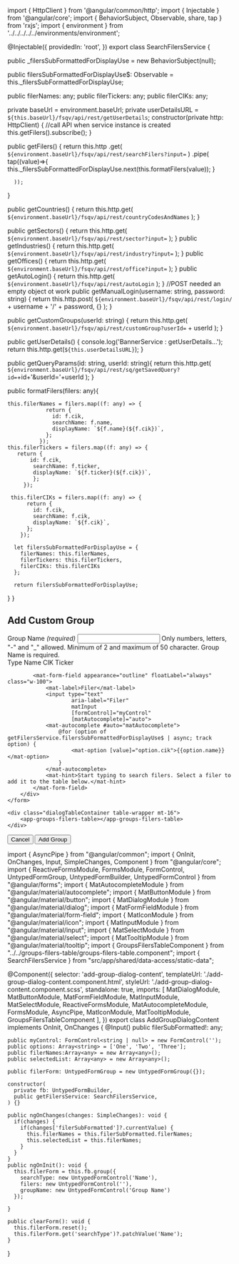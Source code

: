 import { HttpClient } from '@angular/common/http';
import { Injectable } from '@angular/core';
import { BehaviorSubject, Observable, share, tap } from 'rxjs';
import { environment } from '../../../../../environments/environment';

@Injectable({
  providedIn: 'root',
})
export class SearchFilersService {

  public _filersSubFormattedForDisplayUse = new BehaviorSubject<any>(null);

  public filersSubFormattedForDisplayUse$: Observable<any> = this._filersSubFormattedForDisplayUse;

  public filerNames: any;
  public filerTickers: any;
  public filerCIKs: any;

  private baseUrl = environment.baseUrl;
  private userDetailsURL = `${this.baseUrl}/fsqv/api/rest/getUserDetails`;
  constructor(private http: HttpClient) {
    //call API when service instance is created
    this.getFilers().subscribe();
  }

  public getFilers() {
    return this.http
      .get(
        `${environment.baseUrl}/fsqv/api/rest/searchFilers?input=`
      )
      .pipe(
        tap((value)=>{
          this._filersSubFormattedForDisplayUse.next(this.formatFilers(value));
        }
        
      ));
  }

  public getCountries() {
    return this.http.get(
      `${environment.baseUrl}/fsqv/api/rest/countryCodesAndNames`
    );
  }

  public getSectors() {
    return this.http.get(
      `${environment.baseUrl}/fsqv/api/rest/sector?input=`
    );
  }
  public getIndustries() {
    return this.http.get(
      `${environment.baseUrl}/fsqv/api/rest/industry?input=`
    );
  }
  public getOffices() {
    return this.http.get(
      `${environment.baseUrl}/fsqv/api/rest/office?input=`
    );
  }
  public getAutoLogin() {
    return this.http.get(
      `${environment.baseUrl}/fsqv/api/rest/autoLogin`
    );
  }
  //POST needed an empty object ot work
  public getManualLogin(username: string, password: string) {
    return this.http.post(
      `${environment.baseUrl}/fsqv/api/rest/login/` +
        username +
        '/' +
        password,
      {}
    );
  }

  public getCustomGroups(userId: string) {
    return this.http.get(
      `${environment.baseUrl}/fsqv/api/rest/customGroup?userId=` +
        userId
    );
  }

  public getUserDetails() {
    console.log('BannerService : getUserDetails...');
    return this.http.get<any>(`${this.userDetailsURL}`);
  }
  
  public getQueryParams(id: string, userId: string){
    return this.http.get(
      `${environment.baseUrl}/fsqv/api/rest/sq/getSavedQuery?id=`+id+'&userId='+userId
    );
  }

  public formatFilers(filers: any){
    
    this.filerNames = filers.map((f: any) => {
                return {
                  id: f.cik,
                  searchName: f.name,
                  displayName: `${f.name}(${f.cik})`,
                };
              });
    this.filerTickers = filers.map((f: any) => {
       return {
           id: f.cik,
            searchName: f.ticker,
            displayName: `${f.ticker}(${f.cik})`,
            };
         });

     this.filerCIKs = filers.map((f: any) => {
          return {
            id: f.cik,
            searchName: f.cik,
            displayName: `${f.cik}`,
          };
        });

      let filersSubFormattedForDisplayUse = {
        filerNames: this.filerNames,
        filerTickers: this.filerTickers,
        filerCIKs: this.filerCIKs
      };

      return filersSubFormattedForDisplayUse;

     
  }
}



<h2 mat-dialog-title>Add Custom Group</h2>
<mat-dialog-content>
    <form>
        <div class="mb-16">
            <mat-form-field appearance="outline" floatLabel="always" hideRequiredMarker="true" class="w-100">
                <mat-label>Group Name <i>(required)</i></mat-label>
                <input
                matInput
                required>
                <mat-hint>Only numbers, letters, "-" and "_" allowed. Minimum of 2 and maximum of 50 character.</mat-hint>
                <mat-error>Group Name is required.</mat-error>
                <!-- @if (groupNameInput.invalid) {
                <mat-error>{{errorMessage()}}</mat-error>
                } -->
            </mat-form-field>
        </div>
        <div class="flex flex-justify-between">
            <mat-form-field appearance="outline" floatLabel="always" class="mr-8">
                <mat-label>Type</mat-label>
                <mat-select>
                    <mat-option value="name">Name</mat-option>
                    <mat-option value="cik">CIK</mat-option>
                    <mat-option value="ticker">Ticker</mat-option>
                </mat-select>
            </mat-form-field>

            <mat-form-field appearance="outline" floatLabel="always" class="w-100">
                <mat-label>Filer</mat-label>
                <input type="text"
                        aria-label="Filer"
                        matInput
                        [formControl]="myControl"
                        [matAutocomplete]="auto">
                <mat-autocomplete #auto="matAutocomplete">
                    @for (option of getFilersService.filersSubFormattedForDisplayUse$ | async; track option) {
                        <mat-option [value]="option.cik">{{option.name}}</mat-option>
                    }
                </mat-autocomplete>
                <mat-hint>Start typing to search filers. Select a filer to add it to the table below.</mat-hint>
            </mat-form-field>
        </div>
    </form>

    <div class="dialogTableContainer table-wrapper mt-16">
        <app-groups-filers-table></app-groups-filers-table>
    </div>

</mat-dialog-content>
<mat-dialog-actions align="end">
  <button mat-stroked-button class="mr-auto" mat-dialog-close>Cancel</button>
  <button mat-flat-button color="primary" [mat-dialog-close]="true" cdkFocusInitial>Add Group</button>
</mat-dialog-actions>


import { AsyncPipe } from "@angular/common";
import { OnInit, OnChanges, Input, SimpleChanges, Component } from "@angular/core";
import { ReactiveFormsModule, FormsModule, FormControl, UntypedFormGroup, UntypedFormBuilder, UntypedFormControl } from "@angular/forms";
import { MatAutocompleteModule } from "@angular/material/autocomplete";
import { MatButtonModule } from "@angular/material/button";
import { MatDialogModule } from "@angular/material/dialog";
import { MatFormFieldModule } from "@angular/material/form-field";
import { MatIconModule } from "@angular/material/icon";
import { MatInputModule } from "@angular/material/input";
import { MatSelectModule } from "@angular/material/select";
import { MatTooltipModule } from "@angular/material/tooltip";
import { GroupsFilersTableComponent } from "../../groups-filers-table/groups-filers-table.component";
import { SearchFilersService } from "src/app/shared/data-access/static-data";

@Component({
    selector: 'add-group-dialog-content',
    templateUrl: './add-group-dialog-content.component.html',
    styleUrl: './add-group-dialog-content.component.scss',
    standalone: true,
    imports: [
      MatDialogModule,
      MatButtonModule,
      MatFormFieldModule,
      MatInputModule,
      MatSelectModule,
      ReactiveFormsModule,
      MatAutocompleteModule,
      FormsModule,
      AsyncPipe,
      MatIconModule,
      MatTooltipModule,
      GroupsFilersTableComponent
    ],
  })
  export class AddGroupDialogContent implements OnInit, OnChanges {
    @Input() 
    public filerSubFormatted!: any;
  
    public myControl: FormControl<string | null> = new FormControl('');
    public options: Array<string> = ['One', 'Two', 'Three'];
    public filerNames:Array<any> = new Array<any>();
    public selectedList: Array<any> = new Array<any>();
  
    public filerForm: UntypedFormGroup = new UntypedFormGroup({});
  
    constructor(
      private fb: UntypedFormBuilder,
      public getFilersService: SearchFilersService,
    ) {}
  
    public ngOnChanges(changes: SimpleChanges): void {
      if(changes) {
        if(changes['filerSubFormatted']?.currentValue) {
          this.filerNames = this.filerSubFormatted.filerNames;
          this.selectedList = this.filerNames;
        }
      }
    }
    public ngOnInit(): void {
      this.filerForm = this.fb.group({
        searchType: new UntypedFormControl('Name'),
        filers: new UntypedFormControl(''),
        groupName: new UntypedFormControl('Group Name')
      });

    }
  
    public clearForm(): void {
      this.filerForm.reset();
      this.filerForm.get('searchType')?.patchValue('Name');
    }
  
  }
